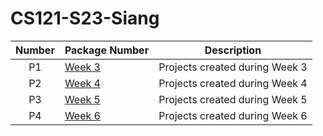 # CS121-S23-Siang
| Number | Package Number | Description |
| :----: | ------ | ----------- |
| P1| [Week 3](https://github.com/Solomon-S/CS121-S23-Siang/blob/main/ReadMe.md)   |Projects created during Week 3|
| P2| [Week 4](https://github.com/Solomon-S/CS121-S23-Siang/blob/main/ReadMeW4.md)   |Projects created during Week 4|
| P3| [Week 5](https://github.com/Solomon-S/CS121-S23-Siang/blob/main/ReadMeW5.md)   |Projects created during Week 5|
| P4| [Week 6](https://github.com/Solomon-S/CS121-S23-Siang/blob/main/ReadMeW6.md)   |Projects created during Week 6|



